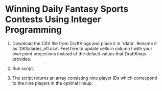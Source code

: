 # Winning Daily Fantasy Sports Contests Using Integer Programming

1) Download the CSV file from DraftKings and place it in '/data'. Rename it as 'DKSalaries_nfl.csv'. Feel free to update cells in column I with your own point projections instead of the default values that DraftKings provides.

2) Run script.

3) The script returns an array consisting nine player IDs which correspond to the nine players in the optimal lineup.
